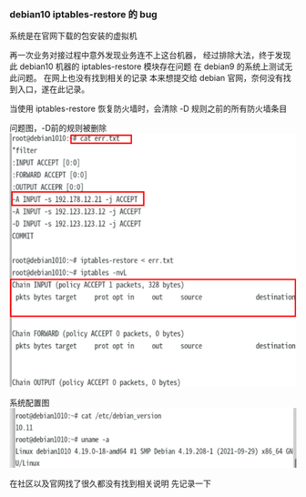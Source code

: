 ### debian10 iptables-restore 的 bug

系统是在官网下载的包安装的虚拟机

再一次业务对接过程中意外发现业务连不上这台机器， 经过排除大法，终于发现此 debian10 机器的 iptables-restore 模块存在问题 在 debian9 的系统上测试无此问题。 在网上也没有找到相关的记录 本来想提交给 debian 官网，奈何没有找到入口，遂在此记录。

当使用 iptables-restore 恢复防火墙时，会清除 -D 规则之前的所有防火墙条目

问题图，-D前的规则被删除
![问题图，-D前的规则被删除](./img/img_1.png)

系统配置图
![](./img/img.png)


在社区以及官网找了很久都没有找到相关说明 先记录一下
